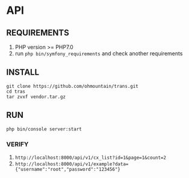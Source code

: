API 
=====

## REQUIREMENTS

1. PHP version >= PHP7.0
2. run `php bin/symfony_requirements` and check another requirements

## INSTALL
```shell
git clone https://github.com/ohmountain/trans.git
cd tras
tar zvxf vendor.tar.gz
```

## RUN
```
php bin/console server:start
```

### VERIFY
1. `http://localhost:8000/api/v1/cx_list?id=1&page=1&count=2`
2. `http://localhost:8000/api/v1/example?data={"username":"root","password":"123456"}`
